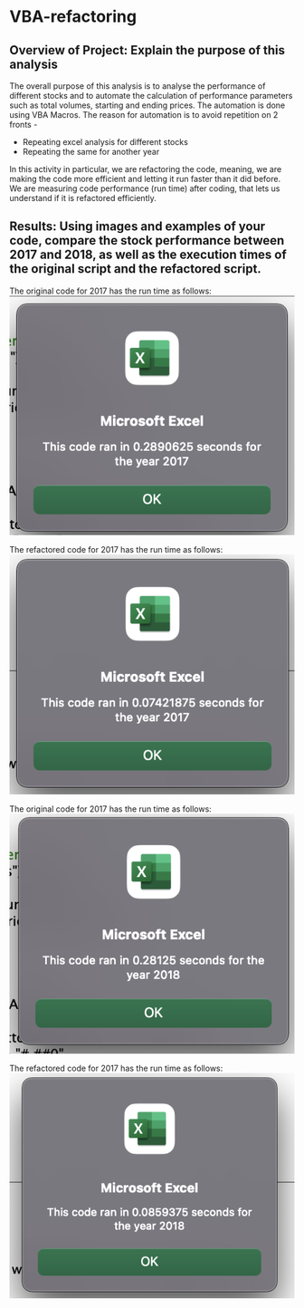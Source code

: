# VBA-refactoring

## Overview of Project: Explain the purpose of this analysis
The overall purpose of this analysis is to analyse the performance of different stocks and to automate the calculation of performance parameters such as total volumes, starting and ending prices. The automation is done using VBA Macros. The reason for automation is to avoid repetition on 2 fronts -
* Repeating excel analysis for different stocks
* Repeating the same for another year

In this activity in particular, we are refactoring the code, meaning, we are making the code more efficient and letting it run faster than it did before. We are measuring code performance (run time) after coding, that lets us understand if it is refactored efficiently.

## Results: Using images and examples of your code, compare the stock performance between 2017 and 2018, as well as the execution times of the original script and the refactored script.
The original code for 2017 has the run time as follows:
![OGcode_2017_runtime](https://github.com/preerit/VBA-refactoring/blob/main/OGcode_2017_runtime.png)

The refactored code for 2017 has the run time as follows:
![VBA_Challenge_2017](https://github.com/preerit/VBA-refactoring/blob/main/VBA_Challenge_2017.png)

The original code for 2017 has the run time as follows:
![OGcode_2018_runtime](https://github.com/preerit/VBA-refactoring/blob/main/OGcode_2018_runtime.png)

The refactored code for 2017 has the run time as follows:
![VBA_Challenge_2018](https://github.com/preerit/VBA-refactoring/blob/main/VBA_Challenge_2018.png)
